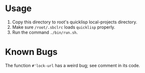 # Usage

1. Copy this directory to root's quicklisp local-projects directory.
2. Make sure `/root/.sbclrc` loads `quicklisp` properly.
3. Run the command `./bin/run.sh`.

# Known Bugs

The function `#'lock-url` has a weird bug; see comment in its
code.
